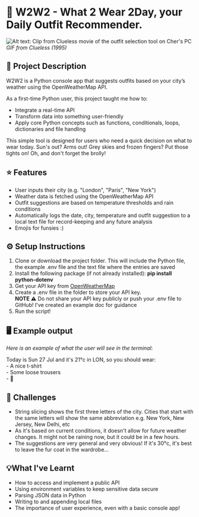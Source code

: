 # 👚 W2W2 - What 2 Wear 2Day, your Daily Outfit Recommender.

![Alt text: Clip from *Clueless* movie of the outfit selection tool on Cher's PC ](https://media4.giphy.com/media/v1.Y2lkPTc5MGI3NjExc3EzOHk4OHNocXl5M25vZWZscDJ1d3d6MnkxcW5kbGU2bjBzOXp3biZlcD12MV9pbnRlcm5hbF9naWZfYnlfaWQmY3Q9Zw/xT9KVgmGTooXz0iDPW/giphy.gif)
*<br>GIF from Clueless (1995)*

## 📝 Project Description
W2W2 is a Python console app that suggests outfits based on your city’s weather using the OpenWeatherMap API. 

As a first-time Python user, this project taught me how to:
- Integrate a real-time API
- Transform data into something user-friendly 
- Apply core Python concepts such as functions, conditionals, loops, dictionaries and file handling

This simple tool is designed for users who need a quick decision on what to wear today. Sun's out? Arms out! Grey skies and frozen fingers? Put those tights on! Oh, and don't forget the brolly!

## ⭐️ Features

- User inputs their city (e.g. "London", "Paris", "New York")
- Weather data is fetched using the OpenWeatherMap API
- Outfit suggestions are based on temperature thresholds and rain conditions 
- Automatically logs the date, city, temperature and outfit suggestion to a local text file for record-keeping and any future analysis
- Emojis for funsies :)

## ⚙️ Setup Instructions
1. Clone or download the project folder. This will include the Python file, the example .env file and the text file where the entries are saved 
2. Install the following package (if not already installed): **pip install python-dotenv**
3. Get your API key from [OpenWeatherMap](https://openweathermap.org/api)
4. Create a .env file in the folder to store your API key. <br> **NOTE** ⚠️ Do not share your API key publicly or push your .env file to GitHub! I've created an example doc for guidance
5. Run the script!

## 🖥️ Example output
*Here is an example of what the user will see in the terminal*:

Today is Sun 27 Jul and it's 21°c in LON, so you should wear:\
\-  A nice t-shirt <br> 
\-  Some loose trousers <br>
\- 👟


## 🧩 Challenges
- String slicing shows the first three letters of the city. Cities that start with the same letters will show the same abbreviation e.g. New York, New Jersey, New Delhi, etc
- As it's based on current conditions, it doesn't allow for future weather changes. It might not be raining now, but it could be in a few hours. 
- The suggestions are very general and very obvious! If it's 30°c, it's best to leave the fur coat in the wardrobe...

## 💡What I've Learnt
- How to access and implement a public API
- Using environment variables to keep sensitive data secure
- Parsing JSON data in Python
- Writing to and appending local files
- The importance of user experience, even with a basic console app!

